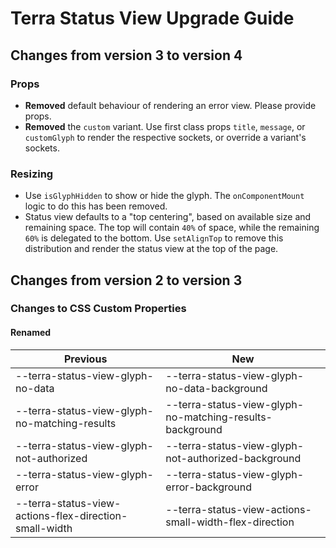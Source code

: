 # Terra Status View Upgrade Guide

## Changes from version 3 to version 4

### Props
* **Removed** default behaviour of rendering an error view. Please provide props.
* **Removed** the `custom` variant. Use first class props `title`, `message`, or `customGlyph` to render the respective sockets, or override a variant's sockets.

### Resizing
* Use `isGlyphHidden` to show or hide the glyph. The `onComponentMount` logic to do this has been removed.
* Status view defaults to a "top centering", based on available size and remaining space. The top will contain `40%` of space, while the remaining `60%` is delegated to the bottom. Use `setAlignTop` to remove this distribution and render the status view at the top of the page.

## Changes from version 2 to version 3

### Changes to CSS Custom Properties

#### Renamed
| Previous | New |
|-|-|
| --terra-status-view-glyph-no-data | --terra-status-view-glyph-no-data-background |
| --terra-status-view-glyph-no-matching-results | --terra-status-view-glyph-no-matching-results-background |
| --terra-status-view-glyph-not-authorized | --terra-status-view-glyph-not-authorized-background |
| --terra-status-view-glyph-error | --terra-status-view-glyph-error-background |
| --terra-status-view-actions-flex-direction-small-width | --terra-status-view-actions-small-width-flex-direction |
